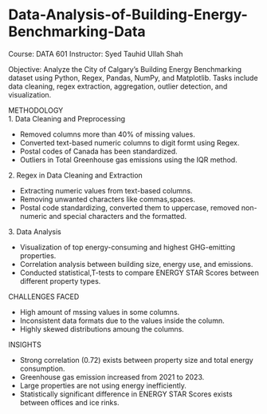 # Data-Analysis-of-Building-Energy-Benchmarking-Data
Course: DATA 601 Instructor: Syed Tauhid Ullah Shah  <div>
Objective: Analyze the City of Calgary’s Building Energy Benchmarking dataset using Python, Regex, Pandas, NumPy, and Matplotlib. Tasks include data cleaning, regex extraction, aggregation, outlier detection, and visualization.
<div>
METHODOLOGY<br>
1. Data Cleaning and Preprocessing<br>
  
  - Removed columns more than 40% of missing values.<br>
  - Converted text-based numeric columns to digit formt using Regex.<br>
  - Postal codes of Canada has been standardized.<br>
  - Outliers in Total Greenhouse gas emissions using the IQR method.<br>
</div>
<div>
2. Regex in Data Cleaning and Extraction <br>

  - Extracting numeric values from text-based columns.<br>
  - Removing unwanted characters like commas,spaces.<br>
  - Postal code standardizing, converted them to uppercase, removed non-numeric and special characters and the formatted.<br>
 </div>
 <div>
3. Data Analysis<br>
   
   - Visualization of top energy-consuming and highest GHG-emitting properties.<br>
   - Correlation analysis between building size, energy use, and emissions.<br>
   - Conducted statistical,T-tests to compare ENERGY STAR Scores between different property types.<br>
    
</div>
<div>
CHALLENGES FACED<br>
  
  - High amount of mssing values in some columns.<br>
  - Inconsistent data formats due to the values inside the column.<br>
  - Highly skewed distributions amoung the columns.<br>
</div>
<div>
INSIGHTS <br>
  
  - Strong correlation (0.72) exists between property size and total energy consumption.<br>
  - Greenhouse gas emission increased from 2021 to 2023.<br>
  - Large properties are not using energy inefficiently.<br>
  - Statistically significant difference in ENERGY STAR Scores exists between offices and ice rinks.<br>
</div>



